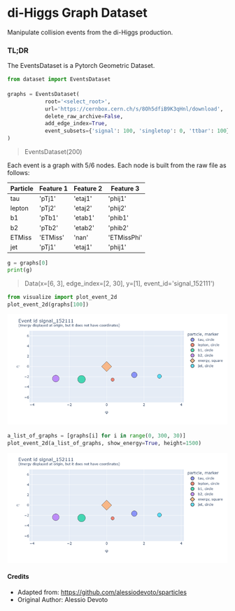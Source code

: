 # di-Higgs Graph Dataset
Manipulate collision events from the di-Higgs production.

### TL;DR
The EventsDataset is a Pytorch Geometric Dataset. 

```python
from dataset import EventsDataset

graphs = EventsDataset(
            root='<select_root>',
            url='https://cernbox.cern.ch/s/8Oh5dfiB9K3qHnl/download',
            delete_raw_archive=False,
            add_edge_index=True,
            event_subsets={'signal': 100, 'singletop': 0, 'ttbar': 100},
)

```
> EventsDataset(200)

Each event is a graph with 5/6 nodes. Each node is built from the raw file as follows:

| Particle          | Feature 1 | Feature 2 | Feature 3   | 
|-------------------|-----------|-----------|-------------|
| tau               |  'pTj1'   | 'etaj1'   |   'phij1'   | 
| lepton            |  'pTj2'   | 'etaj2'   |   'phij2'   |
| b1                |  'pTb1'   | 'etab1'   |   'phib1'   | 
| b2                |  'pTb2'   | 'etab2'   |   'phib2'   | 
| ETMiss            |  'ETMiss' | 'nan'     | 'ETMissPhi' |
| jet               |  'pTj1'   | 'etaj1'   |   'phij1'   |


```python
g = graphs[0]
print(g)
```

> Data(x=[6, 3], edge_index=[2, 30], y=[1], event_id='signal_152111')


```python
from visualize import plot_event_2d
plot_event_2d(graphs[100])
```

<img src="images/single_plot.png" >


```python
a_list_of_graphs = [graphs[i] for i in range(0, 300, 30)]
plot_event_2d(a_list_of_graphs, show_energy=True, height=1500)
```
<img src="images/multiple_plot.png" >


#### Credits
- Adapted from: https://github.com/alessiodevoto/sparticles
- Original Author: Alessio Devoto
